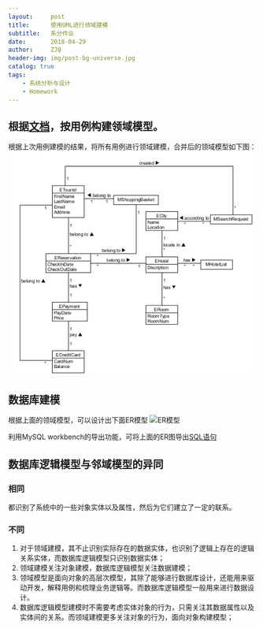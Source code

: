 ```yaml
---
layout:     post
title:      使用UML进行领域建模
subtitle:   系分作业
date:       2018-04-29
author:     ZJQ
header-img: img/post-bg-universe.jpg
catalog: true
tags:
    - 系统分析与设计
    - Homework
---
```


## 根据[文档](https://github.com/ZhangJiaQiao/ZhangJiaQiao.github.io/blob/master/assets/doc/Asg_RH.pdf)，按用例构建领域模型。
根据上次用例建模的结果，将所有用例进行领域建模，合并后的领域模型如下图：
![领域模型](/assets/img/领域模型.png)

## 数据库建模
根据上面的领域模型，可以设计出下面ER模型
![ER模型](/assets/img/ER图.png)

利用MySQL workbench的导出功能，可将上面的ER图导出[SQL语句](/assets/code/Asg_RH.sql)

## 数据库逻辑模型与邻域模型的异同

### 相同
都识别了系统中的一些对象实体以及属性，然后为它们建立了一定的联系。
### 不同
1. 对于领域建模，其不止识别实际存在的数据实体，也识别了逻辑上存在的逻辑关系实体，而数据库逻辑模型只识别数据实体；
2. 领域建模关注对象建模，数据库逻辑模型关注数据建模；
3. 领域模型是面向对象的高层次模型，其除了能够进行数据库设计，还能用来驱动开发，解释用例和梳理业务逻辑等。而数据库逻辑模型一般用来进行数据设计。
4. 数据库逻辑模型建模时不需要考虑实体对象的行为，只需关注其数据属性以及实体间的关系。而领域建模更多关注对象的行为，面向对象构建模型；